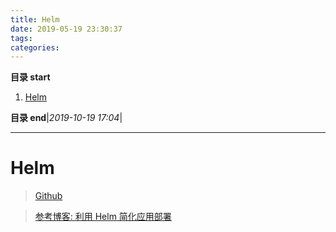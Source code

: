 ```yaml
---
title: Helm
date: 2019-05-19 23:30:37
tags: 
categories: 
---
```


**目录 start**
 
1. [Helm](#helm)

**目录 end**|_2019-10-19 17:04_|
****************************************
# Helm
> [Github](https://github.com/helm/helm)  

> [参考博客: 利用 Helm 简化应用部署](https://help.aliyun.com/document_detail/58587.html)  

